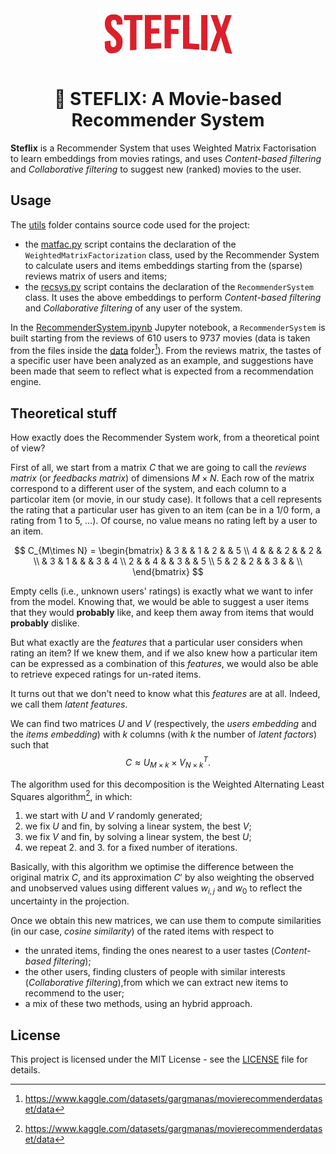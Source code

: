 <div align="center">
  <img src="./assets/steflix.png" width="225px">
  <h1 align="center">🍿 STEFLIX: A Movie-based Recommender System</h2>
</div>

**Steflix** is a Recommender System that uses Weighted Matrix Factorisation to learn embeddings from movies ratings, and uses *Content-based filtering* and *Collaborative filtering* to suggest new (ranked) movies to the user.


## Usage

The [utils](./utils/) folder contains source code used for the project:

* the [matfac.py](./utils/matfac.py) script contains the declaration of the `WeightedMatrixFactorization` class, used by the Recommender System to calculate users and items embeddings starting from the (sparse) reviews matrix of users and items;
* the [recsys.py](./utils/recsys.py) script contains the declaration of the `RecommenderSystem` class. It uses the above embeddings to perform *Content-based filtering* and *Collaborative filtering* of any user of the system.

In the [RecommenderSystem.ipynb](./RecommenderSystem.ipynb) Jupyter notebook, a `RecommenderSystem` is built starting from the reviews of 610 users to 9737 movies (data is taken from the files inside the [data](./data/) folder[^1]). From the reviews matrix, the tastes of a specific user have been analyzed as an example, and suggestions have been made that seem to reflect what is expected from a recommendation engine.


## Theoretical stuff

How exactly does the Recommender System work, from a theoretical point of view?

First of all, we start from a matrix $C$ that we are going to call the *reviews matrix* (or *feedbacks matrix*) of dimensions $M\times N$. Each row of the matrix correspond to a different user of the system, and each column to a particolar item (or movie, in our study case). It follows that a cell represents the rating that a particular user has given to an item (can be in a $1$/$0$ form, a rating from $1$ to $5$, $\dots$). Of course, no value means no rating left by a user to an item.

$$
C_{M\times N} =
\begin{bmatrix}
    & 3 &   & 1 & 2 &   & 5 \\
  4 &   &   & 2 &   & 2 &   \\
    & 3 & 1 &   &   & 3 & 4 \\
  2 &   & 4 &   & 3 &   & 5 \\
  5 & 2 & 2 &   & 3 &   &   \\
\end{bmatrix}
$$

Empty cells (i.e., unknown users' ratings) is exactly what we want to infer from the model. Knowing that, we would be able to suggest a user items that they would **probably** like, and keep them away from items that would **probably** dislike.

But what exactly are the *features* that a particular user considers when rating an item? If we knew them, and if we also knew how a particular item can be expressed as a combination of this *features*, we would also be able to retrieve expeced ratings for un-rated items.

It turns out that we don't need to know what this *features* are at all. Indeed, we call them *latent features*.

We can find two matrices $U$ and $V$ (respectively, the *users embedding* and the *items embedding*) with $k$ columns (with $k$ the number of *latent factors*) such that
$$
C \approx U_{M\times k} \times V_{N\times k}^{T}.
$$

The algorithm used for this decomposition is the Weighted Alternating Least Squares algorithm[^1], in which:
1. we start with $U$ and $V$ randomly generated;
2. we fix $U$ and fin, by solving a linear system, the best $V$;
3. we fix $V$ and fin, by solving a linear system, the best $U$;
3. we repeat 2. and 3. for a fixed number of iterations.

Basically, with this algorithm we optimise the difference between the original matrix $C$, and its approximation $C'$ by also weighting the observed and unobserved values using different values $w_{i,j}$ and $w_{0}$ to reflect the uncertainty in the projection.

Once we obtain this new matrices, we can use them to compute similarities (in our case, *cosine similarity*) of the rated items with respect to
* the unrated items, finding the ones nearest to a user tastes (*Content-based filtering*);
* the other users, finding clusters of people with similar interests (*Collaborative filtering*),from which we can extract new items to recommend to the user;
* a mix of these two methods, using an hybrid approach.


## License

This project is licensed under the MIT License - see the [LICENSE](LICENSE) file for details.


[^1]: https://www.kaggle.com/datasets/gargmanas/movierecommenderdataset/data
[^2]: https://stanford.edu/~rezab/classes/cme323/S15/notes/lec14.pdf